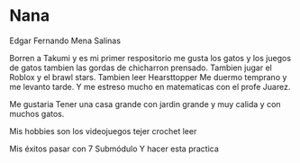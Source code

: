 # Nana
Edgar Fernando Mena Salinas 

Borren a Takumi y es mi primer respositorio
me gusta los gatos y los juegos de gatos tambien las gordas de chicharron prensado.
Tambien jugar el Roblox y el brawl stars.
Tambien leer Hearsttopper 
Me duermo temprano y me levanto tarde.
Y me estreso mucho en matematicas con el profe Juarez.

Me gustaria Tener una casa grande con jardin grande y muy calida y con muchos gatos.

Mis hobbies son 
los videojuegos 
tejer crochet 
leer 

Mis éxitos pasar con 7 Submódulo
Y hacer esta practica 

